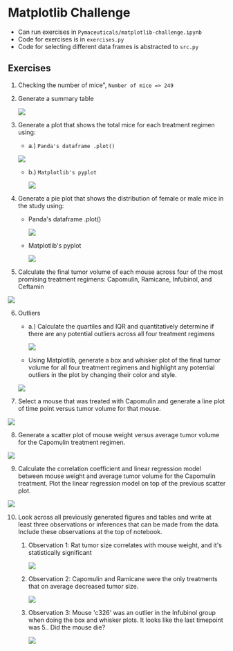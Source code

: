 # Matplotlib Challenge

- Can run exercises in `Pymaceuticals/matplotlib-challenge.ipynb`
- Code for exercises is in `exercises.py`
- Code for selecting different data frames is abstracted to `src.py`

## Exercises

1. Checking the number of mice", 
   `Number of mice => 249`

2. Generate a  summary table

   ![](Images/image000025.png)

3. Generate a plot that shows the total mice for each treatment regimen using: 

   - a.) `Panda's dataframe .plot() `

    ![](Images/image000027.png)

   - b.) `Matplotlib's pyplot`

     ![](Images/image000028.png)

4. Generate a pie plot that shows the distribution of female or male mice in the study using:

   - Panda's dataframe .plot()

     ![](Images/image000029.png)

   - Matplotlib's pyplot

     ![](Images/image000030.png)

5.  Calculate the final tumor volume of each mouse across four of the most promising treatment regimens: Capomulin, Ramicane, Infubinol, and Ceftamin

   ![](Images/image000031.png)

6. Outliers

   - a.) Calculate the quartiles and IQR and quantitatively determine if there are any potential outliers across all four treatment regimens

      ![](Images/image000034.png)

   - Using Matplotlib, generate a box and whisker plot of the final tumor volume for all four treatment regimens and highlight any potential outliers in the plot by changing their color and style.

   ![](Images/image000032.png)

7.   Select a mouse that was treated with Capomulin and generate a line plot of time point versus tumor volume for that mouse.

   ![](Images/image000035.png)

8.  Generate a scatter plot of mouse weight versus average tumor volume for the Capomulin treatment regimen.

   ![](Images/image000036.png)

9.  Calculate the correlation coefficient and linear regression model between mouse weight and average tumor volume for the Capomulin treatment. Plot the linear regression model on top of the previous scatter plot.

   ![](Images/image000037.png)

10. Look across all previously generated figures and tables and write at least three observations or inferences that can be made from the data. Include these observations at the top of notebook.

    1. Observation 1: Rat tumor size correlates with mouse weight, and it's statistically significant

       ![](Images/image000037.png)

    2. Observation 2: Capomulin and Ramicane were the only treatments that on average decreased tumor size.

       

       ![](Images/image000025.png)

    3. Observation 3: Mouse 'c326' was an outlier in the Infubinol group when doing the box and whisker plots.  It looks like the last timepoint was 5.. Did the mouse die?

       ![](Images/image000032.png)

    

    

    